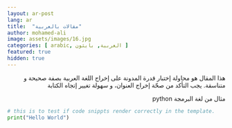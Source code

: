 ```yaml
---
layout: ar-post
lang: ar
title:  "مقالات بالعربية"
author: mohamed-ali
image: assets/images/16.jpg
categories: [ arabic, العربية, بايثون ]
featured: true
hidden: true
---
```


<div dir="rtl">
هذا المقال هو محاولة إختبار قدرة المدونة على إخراج اللغة العربية بصفة صحيحة و متناسقة. يجب التأكد من صحّة إخراج العنوان، و سهولة تغيير إتجاه الكتابة
<br>

مثال من لغة البرمجة python

</div>

```python
# this is to test if code snippts render correctly in the template.
print("Hello World")
```
